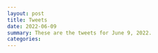 ```yaml
---
layout: post
title: Tweets
date: 2022-06-09
summary: These are the tweets for June 9, 2022.
categories:
---
```


